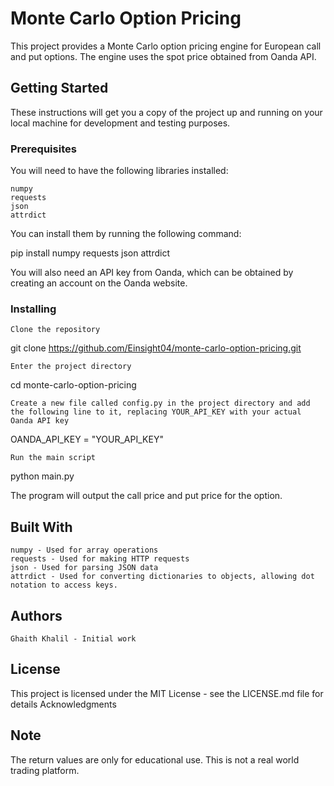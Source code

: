 # Monte Carlo Option Pricing

This project provides a Monte Carlo option pricing engine for European call and put options. The engine uses the spot price obtained from Oanda API.

## Getting Started

These instructions will get you a copy of the project up and running on your local machine for development and testing purposes.
### Prerequisites

You will need to have the following libraries installed:

    numpy
    requests
    json
    attrdict

You can install them by running the following command:

pip install numpy requests json attrdict

You will also need an API key from Oanda, which can be obtained by creating an account on the Oanda website.
### Installing

    Clone the repository

git clone https://github.com/Einsight04/monte-carlo-option-pricing.git

    Enter the project directory

cd monte-carlo-option-pricing

    Create a new file called config.py in the project directory and add the following line to it, replacing YOUR_API_KEY with your actual Oanda API key

OANDA_API_KEY = "YOUR_API_KEY"

    Run the main script

python main.py

The program will output the call price and put price for the option.
## Built With

    numpy - Used for array operations
    requests - Used for making HTTP requests
    json - Used for parsing JSON data
    attrdict - Used for converting dictionaries to objects, allowing dot notation to access keys.

## Authors

    Ghaith Khalil - Initial work

## License

This project is licensed under the MIT License - see the LICENSE.md file for details
Acknowledgments

## Note

The return values are only for educational use. This is not a real world trading platform.

